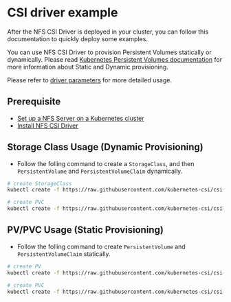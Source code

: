 # CSI driver example

After the NFS CSI Driver is deployed in your cluster, you can follow this documentation to quickly deploy some examples. 

You can use NFS CSI Driver to provision Persistent Volumes statically or dynamically. Please read [Kubernetes Persistent Volumes documentation](https://kubernetes.io/docs/concepts/storage/persistent-volumes/) for more information about Static and Dynamic provisioning.

Please refer to [driver parameters](../../docs/driver-parameters.md) for more detailed usage.

## Prerequisite

- [Set up a NFS Server on a Kubernetes cluster](./nfs-provisioner/README.md)
- [Install NFS CSI Driver](../../docs/install-csi-driver.md)

## Storage Class Usage (Dynamic Provisioning)

- Follow the folling command to create a `StorageClass`, and then `PersistentVolume` and `PersistentVolumeClaim` dynamically.

```bash
# create StorageClass
kubectl create -f https://raw.githubusercontent.com/kubernetes-csi/csi-driver-nfs/master/deploy/example/storageclass-nfs.yaml

# create PVC
kubectl create -f https://raw.githubusercontent.com/kubernetes-csi/csi-driver-nfs/master/deploy/example/pvc-nfs-csi-dynamic.yaml
```

## PV/PVC Usage (Static Provisioning)

- Follow the folling command to create `PersistentVolume` and `PersistentVolumeClaim` statically.

```bash
# create PV
kubectl create -f https://raw.githubusercontent.com/kubernetes-csi/csi-driver-nfs/master/deploy/example/pv-nfs-csi.yaml

# create PVC
kubectl create -f https://raw.githubusercontent.com/kubernetes-csi/csi-driver-nfs/master/deploy/example/pvc-nfs-csi-static.yaml
```
